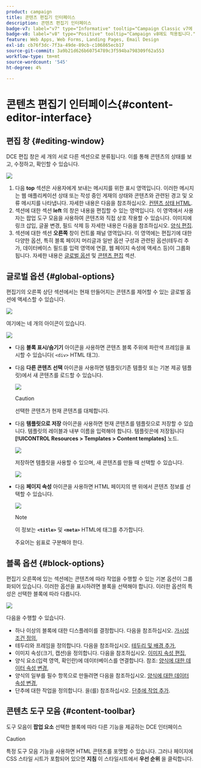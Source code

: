 ```yaml
---
product: campaign
title: 콘텐츠 편집기 인터페이스
description: 콘텐츠 편집기 인터페이스
badge-v7: label="v7" type="Informative" tooltip="Campaign Classic v7에 적용"
badge-v8: label="v8" type="Positive" tooltip="Campaign v8에도 적용됩니다."
feature: Web Apps, Web Forms, Landing Pages, Email Design
exl-id: cb76f3dc-7f3a-49de-89cb-c106865ecb17
source-git-commit: 3a9b21d626b60754789c3f594ba798309f62a553
workflow-type: tm+mt
source-wordcount: '545'
ht-degree: 4%

---
```


# 콘텐츠 편집기 인터페이스{#content-editor-interface}



## 편집 창 {#editing-window}

DCE 편집 창은 세 개의 서로 다른 섹션으로 분류됩니다. 이를 통해 콘텐츠의 상태를 보고, 수정하고, 확인할 수 있습니다.

![](assets/dce_decoupe_window_nb.png)

1. 다음 **top** 섹션은 사용자에게 보내는 메시지를 위한 표시 영역입니다. 이러한 메시지는 웹 애플리케이션 상태 또는 작성 중인 게재의 상태와 콘텐츠와 관련된 경고 및 오류 메시지를 나타냅니다. 자세한 내용은 다음을 참조하십시오. [컨텐츠 상태 HTML](content-editing-best-practices.md#html-content-statuses).
1. 섹션에 대한 섹션 **left** 의 창은 내용을 편집할 수 있는 영역입니다. 이 영역에서 사용자는 팝업 도구 모음을 사용하여 콘텐츠와 직접 상호 작용할 수 있습니다. 이미지에 링크 삽입, 글꼴 변경, 필드 삭제 등 자세한 내용은 다음을 참조하십시오. [양식 편집](editing-content.md#editing-forms).
1. 섹션에 대한 섹션 **오른쪽** 창이 컨트롤 패널 영역입니다. 이 영역에는 편집기에 대한 다양한 옵션, 특히 블록 페이지 머리글과 일반 옵션 구성과 관련된 옵션(테두리 추가, 데이터베이스 필드를 입력 영역에 연결, 웹 페이지 속성에 액세스 등)이 그룹화됩니다. 자세한 내용은 [글로벌 옵션](#global-options) 및 [콘텐츠 편집](editing-content.md) 섹션.

## 글로벌 옵션 {#global-options}

편집기의 오른쪽 상단 섹션에서는 현재 만들어지는 콘텐츠를 제어할 수 있는 글로벌 옵션에 액세스할 수 있습니다.

![](assets/dce_global_options.png)

여기에는 네 개의 아이콘이 있습니다.

![](assets/dce_icons_sidebar.png)

* 다음 **블록 표시/숨기기** 아이콘을 사용하면 콘텐츠 블록 주위에 파란색 프레임을 표시할 수 있습니다( `<div>` HTML 태그).

* 다음 **다른 콘텐츠 선택** 아이콘을 사용하면 템플릿(기존 템플릿 또는 기본 제공 템플릿)에서 새 콘텐츠를 로드할 수 있습니다.

  ![](assets/dce_popup_templatechoice.png)

  >[!CAUTION]
  >
  >선택한 콘텐츠가 현재 콘텐츠를 대체합니다.

* 다음 **템플릿으로 저장** 아이콘을 사용하면 현재 콘텐츠를 템플릿으로 저장할 수 있습니다. 템플릿의 레이블과 내부 이름을 입력해야 합니다. 템플릿은에 저장됩니다 **[!UICONTROL Resources > Templates > Content templates]** 노드.

  ![](assets/dce_popup_savetemplate.png)

  저장하면 템플릿을 사용할 수 있으며, 새 콘텐츠를 만들 때 선택할 수 있습니다.

  ![](assets/dce_create_fromtemplate.png)

* 다음 **페이지 속성** 아이콘을 사용하면 HTML 페이지의 맨 위에서 콘텐츠 정보를 선택할 수 있습니다.

  ![](assets/dce_popup_headerhtml.png)

  >[!NOTE]
  >
  >이 정보는 **`<title>`** 및 **`<meta>`** HTML에 태그를 추가합니다.
  >
  >주요어는 쉼표로 구분해야 한다.

## 블록 옵션 {#block-options}

편집기 오른쪽에 있는 섹션에는 콘텐츠에 따라 작업을 수행할 수 있는 기본 옵션이 그룹화되어 있습니다. 이러한 옵션을 표시하려면 블록을 선택해야 합니다. 이러한 옵션의 특성은 선택한 블록에 따라 다릅니다.

![](assets/dce_right_section.png)

다음을 수행할 수 있습니다.

* 하나 이상의 블록에 대한 디스플레이를 결정합니다. 다음을 참조하십시오. [가시성 조건 정의](editing-content.md#defining-a-visibility-condition),
* 테두리와 프레임을 정의합니다. 다음을 참조하십시오. [테두리 및 배경 추가](editing-content.md#adding-a-border-and-background),
* 이미지 속성(크기, 캡션)을 정의합니다. 다음을 참조하십시오. [이미지 속성 편집](editing-content.md#editing-image-properties),
* 양식 요소(입력 영역, 확인란)에 데이터베이스를 연결합니다. 참조: [양식에 대한 데이터 속성 변경](editing-content.md#changing-the-data-properties-for-a-form),
* 양식의 일부를 필수 항목으로 만들려면 다음을 참조하십시오. [양식에 대한 데이터 속성 변경](editing-content.md#changing-the-data-properties-for-a-form),
* 단추에 대한 작업을 정의합니다. 을(를) 참조하십시오. [단추에 작업 추가](editing-content.md#adding-an-action-to-a-button).

## 콘텐츠 도구 모음 {#content-toolbar}

도구 모음이 **팝업 요소** 선택한 블록에 따라 다른 기능을 제공하는 DCE 인터페이스

>[!CAUTION]
>
>특정 도구 모음 기능을 사용하면 HTML 콘텐츠를 포맷할 수 있습니다. 그러나 페이지에 CSS 스타일 시트가 포함되어 있으면 **지침** 이 스타일시트에서 **우선 순위** 을 클릭합니다.
